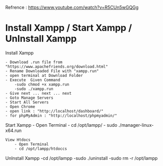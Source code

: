 Refrence : https://www.youtube.com/watch?v=R5CUn5wGQGg
<h1>Install Xampp / Start Xampp / UnInstall Xampp</h1>

Install Xampp

    - Download .run file from "https://www.apachefriends.org/download.html"
    - Rename Downloaded File with "xampp.run"
    - open terminal at Download Folder
    - Execute  Given Command
        -sudo chmod +x xampp.run
        -sudo ./xampp.run
    - Give next ... next ... next
    - Goto Manage Servers 
    - Start All Servers
    - Open Chrome
    - open link : "http://localhost/dashboard/"
    - for phpMyAdmin : "http://localhost/phpmyadmin/"

Start Xampp
       - Open Terminal
       - cd /opt/lampp/
       - sudo ./manager-linux-x64.run

    View Htdocs
        - Open Terminal
        - cd /opt/lampp/htdoccs

UnInstall Xampp
        -cd /opt/lampp
        -sudo ./uninstall
        -sudo rm -r /opt/lampp